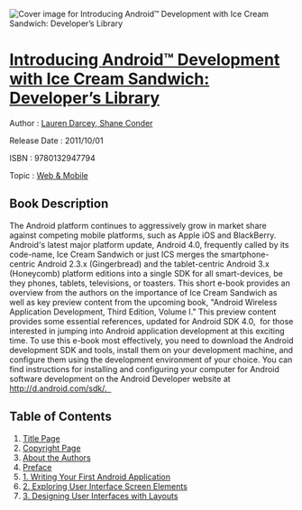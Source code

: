 ![Cover image for Introducing Android™ Development with Ice Cream Sandwich: Developer’s Library](https://imgdetail.ebookreading.net/cover/cover/web_mobile/EB9780132947794.jpg)

[Introducing Android™ Development with Ice Cream Sandwich: Developer’s Library](https://ebookreading.net/view/book/Introducing+Android%E2%84%A2+Development+with+Ice+Cream+Sandwich%3A+Developer%E2%80%99s+Library-EB9780132947794_1.html "Introducing Android™ Development with Ice Cream Sandwich: Developer’s Library")
====================================================================================================================

Author : [Lauren Darcey](https://ebookreading.net/search/author/Lauren+Darcey),[ Shane Conder](https://ebookreading.net/search/author/+Shane+Conder)

Release Date : 2011/10/01

ISBN : 9780132947794

Topic : [Web & Mobile](https://ebookreading.net/search/category/web-mobile)

Book Description
-----------------

The Android platform continues to aggressively grow in market share against competing mobile platforms, such as Apple iOS and BlackBerry. Android's latest major platform update, Android 4.0, frequently called by its code-name, Ice Cream Sandwich or just ICS merges the smartphone-centric Android 2.3.x (Gingerbread) and the tablet-centric Android 3.x (Honeycomb) platform editions into a single SDK for all smart-devices, be they phones, tablets, televisions, or toasters.
This short e-book provides an overview from the authors on the importance of Ice Cream Sandwich as well as key preview content from the upcoming book, "Android Wireless Application Development, Third Edition, Volume I." This preview content provides some essential references, updated for Android SDK 4.0,  for those interested in jumping into Android application development at this exciting time. To use this e-book most effectively, you need to download the Android development SDK and tools, install them on your development machine, and configure them using the development environment of your choice. You can find instructions for installing and configuring your computer for Android software development on the Android Developer website at http://d.android.com/sdk/.  
              
Table of Contents
-----------------

1. [Title Page](https://ebookreading.net/view/book/Introducing+Android%E2%84%A2+Development+with+Ice+Cream+Sandwich%3A+Developer%E2%80%99s+Library-EB9780132947794_2.html)
1. [Copyright Page](https://ebookreading.net/view/book/Introducing+Android%E2%84%A2+Development+with+Ice+Cream+Sandwich%3A+Developer%E2%80%99s+Library-EB9780132947794_3.html)
1. [About the Authors](https://ebookreading.net/view/book/Introducing+Android%E2%84%A2+Development+with+Ice+Cream+Sandwich%3A+Developer%E2%80%99s+Library-EB9780132947794_4.html)
1. [Preface](https://ebookreading.net/view/book/Introducing+Android%E2%84%A2+Development+with+Ice+Cream+Sandwich%3A+Developer%E2%80%99s+Library-EB9780132947794_5.html)
1. [1. Writing Your First Android Application](https://ebookreading.net/view/book/Introducing+Android%E2%84%A2+Development+with+Ice+Cream+Sandwich%3A+Developer%E2%80%99s+Library-EB9780132947794_6.html)
1. [2. Exploring User Interface Screen Elements](https://ebookreading.net/view/book/Introducing+Android%E2%84%A2+Development+with+Ice+Cream+Sandwich%3A+Developer%E2%80%99s+Library-EB9780132947794_7.html)
1. [3. Designing User Interfaces with Layouts](https://ebookreading.net/view/book/Introducing+Android%E2%84%A2+Development+with+Ice+Cream+Sandwich%3A+Developer%E2%80%99s+Library-EB9780132947794_8.html)
